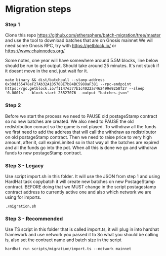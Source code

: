 # Migration steps

### Step 1

Clone this repo https://github.com/ethersphere/batch-migration/tree/master and use the tool to download batches that are on Gnosis mainnet
We will need some Gnosis RPC, try with https://getblock.io/ or https://www.chainnodes.org/

Some notes, one year will have somewhere around 5.5M blocks, line below should be run to get output. Should take around 25 minutes.
It's not stuck if it doesnt move in the end, just wait for it.

`make binary && dist/batchpull --stamp-address 0x30d155478eF27Ab32A1D578BE7b84BC5988aF381 --rpc-endpoint https://go.getblock.io/f1147e377b1c4022a7462499e9258f27 --sleep '0.0001s' --block-start 25527076 --output "batches.json" `

### Step 2

Before we start the process we need to PAUSE old postageStamp contract so no new batches are created.
We also need to PAUSE the old redistribution conract so the game is not played.
To withdraw all the funds we first need to add the address that will call the withdraw as redistributor on old postageStamp contract.
Then we need to raise price to very high amount, after it, call expireLimited so in that way all the batches are expired
and all the funds go into the pot.
When all this is done we go and withdraw funds to new postageStamp contract.

### Step 3 - Legacy

Use script import.sh in this folder. It will use the JSON from step 1 and using HardHat task copybatch
it will create new batches on new PostageStamp contract. BEFORE doing that we MUST change in the script postagestamp contract address
to currently active one and also which network we are using for imports.

`./migration.sh `

### Step 3 - Recommended

Use TS script in this folder that is called import.ts, it will plug in into hardhat framework and use network you passed it to
So what you should be calling is, also set the contract name and batch size in the script

`hardhat run scripts/migration/import.ts --network mainnet `
